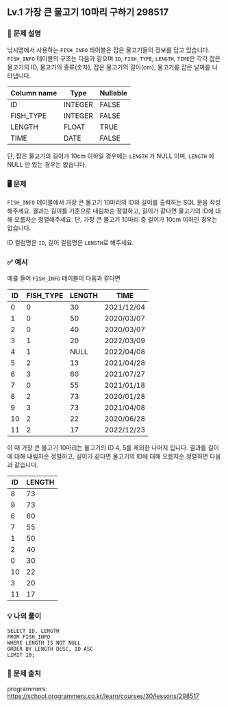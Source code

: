## Lv.1 가장 큰 물고기 10마리 구하기 298517

### 👀 문제 설명

낚시앱에서 사용하는 `FISH_INFO` 테이블은 잡은 물고기들의 정보를 담고 있습니다. `FISH_INFO` 테이블의 구조는 다음과 같으며 `ID`, `FISH_TYPE`, `LENGTH`, `TIME`은 각각 잡은 물고기의 ID, 물고기의 종류(숫자), 잡은 물고기의 길이(cm), 물고기를 잡은 날짜를 나타냅니다.

| Column name | Type    | Nullable |
| ----------- | ------- | -------- |
| ID          | INTEGER | FALSE    |
| FISH_TYPE   | INTEGER | FALSE    |
| LENGTH      | FLOAT   | TRUE     |
| TIME        | DATE    | FALSE    |

단, 잡은 물고기의 길이가 10cm 이하일 경우에는 `LENGTH` 가 NULL 이며, `LENGTH` 에 NULL 만 있는 경우는 없습니다.

### 🖥️ 문제

`FISH_INFO` 테이블에서 가장 큰 물고기 10마리의 ID와 길이를 출력하는 SQL 문을 작성해주세요. 결과는 길이를 기준으로 내림차순 정렬하고, 길이가 같다면 물고기의 ID에 대해 오름차순 정렬해주세요. 단, 가장 큰 물고기 10마리 중 길이가 10cm 이하인 경우는 없습니다.

ID 컬럼명은 `ID`, 길이 컬럼명은 `LENGTH`로 해주세요.

### ✅ 예시

예를 들어 `FISH_INFO` 테이블이 다음과 같다면

| ID  | FISH_TYPE | LENGTH | TIME       |
| --- | --------- | ------ | ---------- |
| 0   | 0         | 30     | 2021/12/04 |
| 1   | 0         | 50     | 2020/03/07 |
| 2   | 0         | 40     | 2020/03/07 |
| 3   | 1         | 20     | 2022/03/09 |
| 4   | 1         | NULL   | 2022/04/08 |
| 5   | 2         | 13     | 2021/04/28 |
| 6   | 3         | 60     | 2021/07/27 |
| 7   | 0         | 55     | 2021/01/18 |
| 8   | 2         | 73     | 2020/01/28 |
| 9   | 3         | 73     | 2021/04/08 |
| 10  | 2         | 22     | 2020/06/28 |
| 11  | 2         | 17     | 2022/12/23 |

이 때 가장 큰 물고기 10마리는 물고기의 ID 4, 5를 제외한 나머지 입니다. 결과를 길이 에 대해 내림차순 정렬하고, 길이가 같다면 물고기의 ID에 대해 오름차순 정렬하면 다음과 같습니다.

| ID  | LENGTH |
| --- | ------ |
| 8   | 73     |
| 9   | 73     |
| 6   | 60     |
| 7   | 55     |
| 1   | 50     |
| 2   | 40     |
| 0   | 30     |
| 10  | 22     |
| 3   | 20     |
| 11  | 17     |

### 💡 나의 풀이

```
SELECT ID, LENGTH
FROM FISH_INFO
WHERE LENGTH IS NOT NULL
ORDER BY LENGTH DESC, ID ASC
LIMIT 10;
```

### 🔗 문제 출처

programmers: <https://school.programmers.co.kr/learn/courses/30/lessons/298517>

